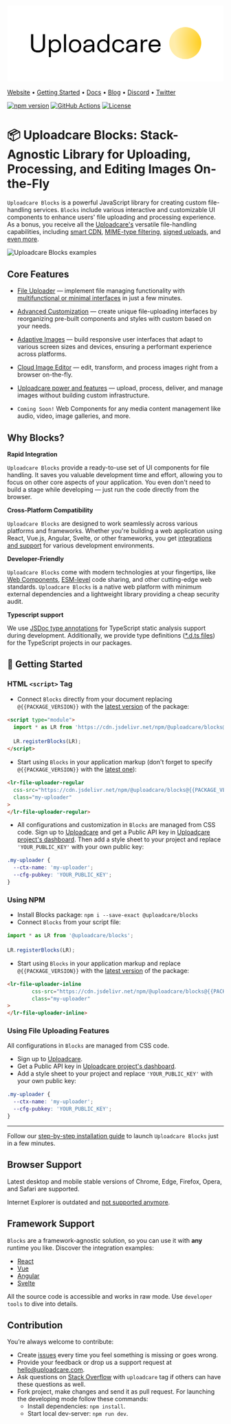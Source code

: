 <p align="center">
  <a href="https://uploadcare.com/?ref=github-readme">
    <picture>
      <source media="(prefers-color-scheme: light)" srcset="./assets/media/logo-safespace-transparent.svg">
      <source media="(prefers-color-scheme: dark)" srcset="./assets/media/logo-safespace-black.svg">
      <img alt="Uploadcare logo" src="./assets/media/logo-safespace-transparent.svg">
    </picture>
  </a>
</p>

[Website](https://uploadcare.com?ref=github-readme) • [Getting Started](https://uploadcare.com/docs/start/quickstart?ref=github-readme) • [Docs](https://uploadcare.com/docs?ref=github-readme) • [Blog](https://uploadcare.com/blog?ref=github-readme) • [Discord](https://discord.gg/mKWRgRsVz8?ref=github-readme) • [Twitter](https://twitter.com/Uploadcare?ref=github-readme)

[![npm version](https://badge.fury.io/js/@uploadcare%2Fblocks.svg)](https://www.npmjs.com/package/@uploadcare/blocks)
[![GitHub Actions](https://github.com/uploadcare/blocks/workflows/checks/badge.svg)](https://github.com/cube-js/cube/actions?query=workflow%3ABuild+branch%3Amaster)
[![License](https://img.shields.io/badge/License-MIT-blue.svg)](https://opensource.org/licenses/MIT)

# 📦  Uploadcare Blocks: Stack-Agnostic Library for Uploading, Processing, and Editing Images On-the-Fly

`Uploadcare Blocks` is a powerful JavaScript library for creating custom file-handling services. `Blocks` include various interactive and customizable UI components to enhance users' file uploading and processing experience. As a bonus, you receive all the [Uploadcare's](https://uploadcare.com/) versatile file-handling capabilities, including [smart CDN](https://uploadcare.com/docs/delivery/cdn/#content-delivery-network), [MIME-type filtering](https://uploadcare.com/docs/moderation/#file-types), [signed uploads](https://uploadcare.com/docs/security/secure-uploads/), and [even more]((https://uploadcare.com/features/)). 

<img alt="Uploadcare Blocks examples" src="https://ucarecdn.com/8035cdc7-f0b9-4ea9-8c15-05816f315481/">

## Core Features

- [File Uploader](/solutions/file-uploader/) — implement file managing functionality with [multifunctional or minimal interfaces](https://uploadcare.com/docs/file-uploader/) in just a few minutes.
- [Advanced Customization](/blocks/) — create unique file-uploading interfaces by reorganizing pre-built components and styles with custom based on your needs.
- [Adaptive Images](/solutions/adaptive-image/) — build responsive user interfaces that adapt to various screen sizes and devices, ensuring a performant experience across platforms. 
- [Cloud Image Editor](/solutions/cloud-image-editor/) — edit, transform, and process images right from a browser on-the-fly.
- [Uploadcare power and features](https://uploadcare.com/features/) — upload, process, deliver, and manage images without building custom infrastructure.


- `Coming Soon!` Web Components for any media content management like audio, video, image galleries, and more.

## Why Blocks?
**Rapid Integration**

`Uploadcare Blocks` provide a ready-to-use set of UI components for file handling. It saves you valuable development time and effort, allowing you to focus on other core aspects of your application. You even don't need to build a stage while developing — just run the code directly from the browser.

**Cross-Platform Compatibility**

`Uploadcare Blocks` are designed to work seamlessly across various platforms and frameworks. Whether you're building a web application using React, Vue.js, Angular, Svelte, or other frameworks, you get [integrations and support](https://uploadcare.com/docs/integrations/) for various development environments.

**Developer-Friendly**

`Uploadcare Blocks` come with modern technologies at your fingertips, like [Web Components](https://developer.mozilla.org/en-US/docs/Web/API/Web_components), [ESM-level](https://developer.mozilla.org/en-US/docs/Web/JavaScript/Guide/Modules) code sharing, and other cutting-edge web standards. `Uploadcare Blocks` is a native web platform with minimum external dependencies and a lightweight library providing a cheap security audit.

**Typescript support**

We use [JSDoc type annotations](https://www.typescriptlang.org/docs/handbook/intro-to-js-ts.html) for TypeScript static analysis support during development.  Additionally, we provide type definitions ([\*.d.ts files](https://www.typescriptlang.org/docs/handbook/declaration-files/dts-from-js.html)) for the TypeScript projects in our packages.

## 🚀 Getting Started

### HTML `<script>` Tag

* Connect `Blocks` directly from your document replacing `@{{PACKAGE_VERSION}}` with the [latest version](https://github.com/uploadcare/blocks/releases) of the package:

```html
<script type="module">
  import * as LR from 'https://cdn.jsdelivr.net/npm/@uploadcare/blocks@{{PACKAGE_VERSION}}/web/blocks.min.js';
  
  LR.registerBlocks(LR);
</script>
```

* Start using `Blocks` in your application markup (don't forget to specify `@{{PACKAGE_VERSION}}` with the [latest one](https://github.com/uploadcare/blocks/releases)):

```html
<lr-file-uploader-regular
  css-src="https://cdn.jsdelivr.net/npm/@uploadcare/blocks@{{PACKAGE_VERSION}}/web/file-uploader-regular.min.css"
  class="my-uploader"
>
</lr-file-uploader-regular>
```

* All configurations and customization in `Blocks` are managed from CSS code. Sign up to [Uploadcare](https://app.uploadcare.com/accounts/signup/) and get a Public API key in [Uploadcare project's dashboard](https://app.uploadcare.com/projects/-/api-keys/). Then add a style sheet to your project and replace `'YOUR_PUBLIC_KEY'` with your own public key:

```css
.my-uploader {
  --ctx-name: 'my-uploader';
  --cfg-pubkey: 'YOUR_PUBLIC_KEY';
}
```

### Using NPM

* Install Blocks package: `npm i --save-exact @uploadcare/blocks`
* Connect `Blocks` from your script file:
```js
import * as LR from '@uploadcare/blocks';

LR.registerBlocks(LR);
```
* Start using `Blocks` in your application markup and replace `@{{PACKAGE_VERSION}}` with the [latest version](https://github.com/uploadcare/blocks/releases) of the package:
```html
<lr-file-uploader-inline
        css-src="https://cdn.jsdelivr.net/npm/@uploadcare/blocks@{{PACKAGE_VERSION}}/web/file-uploader-regular.min.css"
        class="my-uploader"
>
</lr-file-uploader-inline>
```

### Using File Uploading Features

All configurations in `Blocks` are managed from CSS code. 
* Sign up to [Uploadcare](https://app.uploadcare.com/accounts/signup/).
* Get a Public API key in [Uploadcare project's dashboard](https://app.uploadcare.com/projects/-/api-keys/). 
* Add a style sheet to your project and replace `'YOUR_PUBLIC_KEY'` with your own public key:

```css
.my-uploader {
  --ctx-name: 'my-uploader';
  --cfg-pubkey: 'YOUR_PUBLIC_KEY';
}
```

---
Follow our [step-by-step installation guide](/get-started/installation/) to launch `Uploadcare Blocks` just in a few minutes.

## Browser Support

Latest desktop and mobile stable versions of Chrome, Edge, Firefox, Opera, and Safari are supported. 

Internet Explorer is outdated and [not supported anymore](https://uploadcare.com/blog/uploadcare-stops-internet-explorer-support/).

## Framework Support

`Blocks` are a framework-agnostic solution, so you can use it with **any** runtime you like. Discover the integration examples:
<br/>

- [React](https://github.com/uploadcare/uc-blocks-examples/tree/main/examples/react-uploader)
- [Vue](https://github.com/uploadcare/uc-blocks-examples/tree/main/examples/vue-uploader)
- [Angular](https://github.com/uploadcare/uc-blocks-examples/tree/main/examples/angular-uploader)
- [Svelte](https://github.com/uploadcare/uc-blocks-examples/tree/main/examples/svelte-uploader)

All the source code is accessible and works in raw mode. Use `developer tools` to dive into details.

## Contribution

You’re always welcome to contribute:
* Create [issues](https://github.com/uploadcare/blocks/issues) every time you feel something is missing or goes wrong.
* Provide your feedback or drop us a support request at <a href="mailto:hello@uploadcare.com">hello@uploadcare.com</a>.
* Ask questions on [Stack Overflow](https://stackoverflow.com/questions/tagged/uploadcare) with `uploadcare` tag if others can have these questions as well.
* Fork project, make changes and send it as pull request. For launching the developing mode follow these commands:
  * Install dependencies: `npm install`.
  * Start local dev-server: `npm run dev`.
